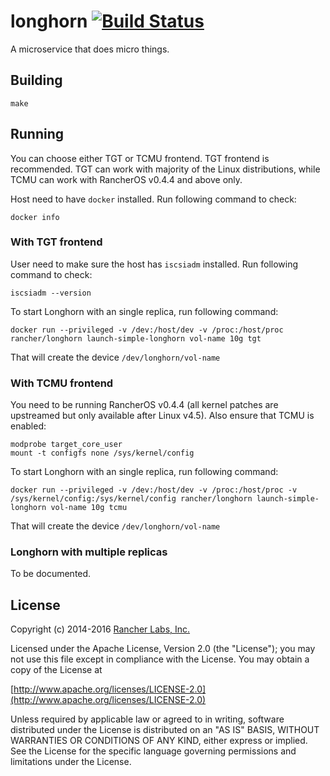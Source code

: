 longhorn [![Build Status](https://drone.rancher.io/api/badges/rancher/longhorn/status.svg)](https://drone.rancher.io/rancher/longhorn)
========

A microservice that does micro things.

## Building

`make`

## Running

You can choose either TGT or TCMU frontend. TGT frontend is recommended. TGT
can work with majority of the Linux distributions, while TCMU can work with
RancherOS v0.4.4 and above only.

Host need to have `docker` installed. Run following command to check:
```
docker info
```

### With TGT frontend

User need to make sure the host has `iscsiadm` installed. Run following command to check:
```
iscsiadm --version
```

To start Longhorn with an single replica, run following command:
```
docker run --privileged -v /dev:/host/dev -v /proc:/host/proc rancher/longhorn launch-simple-longhorn vol-name 10g tgt
```

That will create the device `/dev/longhorn/vol-name`

### With TCMU frontend

You need to be running RancherOS v0.4.4 (all kernel patches are upstreamed but only available after Linux v4.5).
Also ensure that TCMU is enabled:

    modprobe target_core_user
    mount -t configfs none /sys/kernel/config

To start Longhorn with an single replica, run following command:
```
docker run --privileged -v /dev:/host/dev -v /proc:/host/proc -v /sys/kernel/config:/sys/kernel/config rancher/longhorn launch-simple-longhorn vol-name 10g tcmu
```

That will create the device `/dev/longhorn/vol-name`

### Longhorn with multiple replicas

To be documented.

## License
Copyright (c) 2014-2016 [Rancher Labs, Inc.](http://rancher.com)

Licensed under the Apache License, Version 2.0 (the "License");
you may not use this file except in compliance with the License.
You may obtain a copy of the License at

[http://www.apache.org/licenses/LICENSE-2.0](http://www.apache.org/licenses/LICENSE-2.0)

Unless required by applicable law or agreed to in writing, software
distributed under the License is distributed on an "AS IS" BASIS,
WITHOUT WARRANTIES OR CONDITIONS OF ANY KIND, either express or implied.
See the License for the specific language governing permissions and
limitations under the License.
